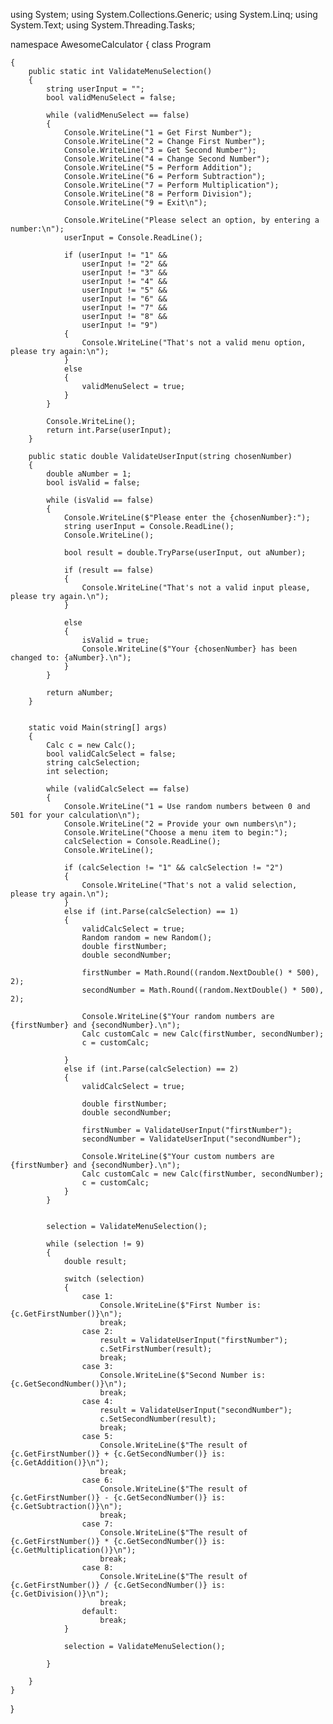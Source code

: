 using System;
using System.Collections.Generic;
using System.Linq;
using System.Text;
using System.Threading.Tasks;

namespace AwesomeCalculator
{
    class Program

    {
        public static int ValidateMenuSelection()
        {
            string userInput = "";
            bool validMenuSelect = false;

            while (validMenuSelect == false)
            {
                Console.WriteLine("1 = Get First Number");
                Console.WriteLine("2 = Change First Number");
                Console.WriteLine("3 = Get Second Number");
                Console.WriteLine("4 = Change Second Number");
                Console.WriteLine("5 = Perform Addition");
                Console.WriteLine("6 = Perform Subtraction");
                Console.WriteLine("7 = Perform Multiplication");
                Console.WriteLine("8 = Perform Division");
                Console.WriteLine("9 = Exit\n");

                Console.WriteLine("Please select an option, by entering a number:\n");
                userInput = Console.ReadLine();

                if (userInput != "1" &&
                    userInput != "2" &&
                    userInput != "3" &&
                    userInput != "4" &&
                    userInput != "5" &&
                    userInput != "6" &&
                    userInput != "7" &&
                    userInput != "8" &&
                    userInput != "9")
                {
                    Console.WriteLine("That's not a valid menu option, please try again:\n");
                }
                else
                {
                    validMenuSelect = true;
                }
            }

            Console.WriteLine();
            return int.Parse(userInput);
        }

        public static double ValidateUserInput(string chosenNumber)
        {
            double aNumber = 1;
            bool isValid = false;

            while (isValid == false)
            {
                Console.WriteLine($"Please enter the {chosenNumber}:");
                string userInput = Console.ReadLine();
                Console.WriteLine();

                bool result = double.TryParse(userInput, out aNumber);

                if (result == false)
                {
                    Console.WriteLine("That's not a valid input please, please try again.\n");
                }

                else
                {
                    isValid = true;
                    Console.WriteLine($"Your {chosenNumber} has been changed to: {aNumber}.\n");
                }
            }

            return aNumber;
        }


        static void Main(string[] args)
        {
            Calc c = new Calc();
            bool validCalcSelect = false;
            string calcSelection;
            int selection;

            while (validCalcSelect == false)
            {
                Console.WriteLine("1 = Use random numbers between 0 and 501 for your calculation\n");
                Console.WriteLine("2 = Provide your own numbers\n");
                Console.WriteLine("Choose a menu item to begin:");
                calcSelection = Console.ReadLine();
                Console.WriteLine();

                if (calcSelection != "1" && calcSelection != "2")
                {
                    Console.WriteLine("That's not a valid selection, please try again.\n");
                }
                else if (int.Parse(calcSelection) == 1)
                {
                    validCalcSelect = true;
                    Random random = new Random();
                    double firstNumber;
                    double secondNumber;

                    firstNumber = Math.Round((random.NextDouble() * 500), 2);
                    secondNumber = Math.Round((random.NextDouble() * 500), 2);

                    Console.WriteLine($"Your random numbers are {firstNumber} and {secondNumber}.\n");
                    Calc customCalc = new Calc(firstNumber, secondNumber);
                    c = customCalc;

                }
                else if (int.Parse(calcSelection) == 2)
                {
                    validCalcSelect = true;

                    double firstNumber;
                    double secondNumber;

                    firstNumber = ValidateUserInput("firstNumber");
                    secondNumber = ValidateUserInput("secondNumber");

                    Console.WriteLine($"Your custom numbers are {firstNumber} and {secondNumber}.\n");
                    Calc customCalc = new Calc(firstNumber, secondNumber);
                    c = customCalc;
                }
            }


            selection = ValidateMenuSelection();

            while (selection != 9)
            {
                double result;

                switch (selection)
                {
                    case 1:
                        Console.WriteLine($"First Number is: {c.GetFirstNumber()}\n");
                        break;
                    case 2:
                        result = ValidateUserInput("firstNumber");
                        c.SetFirstNumber(result);
                        break;
                    case 3:
                        Console.WriteLine($"Second Number is: {c.GetSecondNumber()}\n");
                        break;
                    case 4:
                        result = ValidateUserInput("secondNumber");
                        c.SetSecondNumber(result);
                        break;
                    case 5:
                        Console.WriteLine($"The result of {c.GetFirstNumber()} + {c.GetSecondNumber()} is: {c.GetAddition()}\n");
                        break;
                    case 6:
                        Console.WriteLine($"The result of {c.GetFirstNumber()} - {c.GetSecondNumber()} is: {c.GetSubtraction()}\n");
                        break;
                    case 7:
                        Console.WriteLine($"The result of {c.GetFirstNumber()} * {c.GetSecondNumber()} is: {c.GetMultiplication()}\n");
                        break;
                    case 8:
                        Console.WriteLine($"The result of {c.GetFirstNumber()} / {c.GetSecondNumber()} is: {c.GetDivision()}\n");
                        break;
                    default:
                        break;
                }

                selection = ValidateMenuSelection();
                        
            }

        }
    }
}

